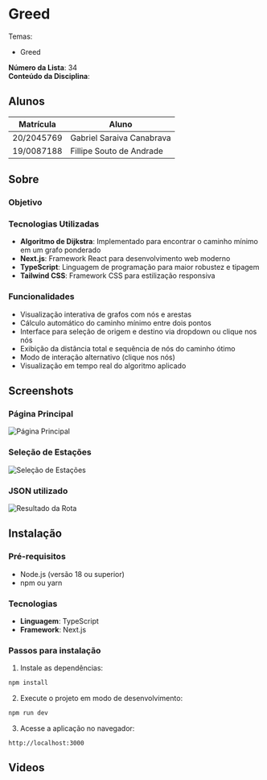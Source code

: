 # Greed

Temas:
- Greed

**Número da Lista**: 34<br>
**Conteúdo da Disciplina**:  <br>

## Alunos
|Matrícula | Aluno |
| -- | -- |
| 20/2045769  |  Gabriel Saraiva Canabrava|
| 19/0087188  |  Fillipe Souto de Andrade |

## Sobre 


### Objetivo

### Tecnologias Utilizadas
- **Algoritmo de Dijkstra**: Implementado para encontrar o caminho mínimo em um grafo ponderado
- **Next.js**: Framework React para desenvolvimento web moderno
- **TypeScript**: Linguagem de programação para maior robustez e tipagem
- **Tailwind CSS**: Framework CSS para estilização responsiva

### Funcionalidades
- Visualização interativa de grafos com nós e arestas
- Cálculo automático do caminho mínimo entre dois pontos
- Interface para seleção de origem e destino via dropdown ou clique nos nós
- Exibição da distância total e sequência de nós do caminho ótimo
- Modo de interação alternativo (clique nos nós)
- Visualização em tempo real do algoritmo aplicado

## Screenshots

### Página Principal
![Página Principal]()

### Seleção de Estações
![Seleção de Estações]()

### JSON utilizado
![Resultado da Rota]()

## Instalação 

### Pré-requisitos
- Node.js (versão 18 ou superior)
- npm ou yarn

### Tecnologias
- **Linguagem**: TypeScript
- **Framework**: Next.js

### Passos para instalação

1. Instale as dependências:
```bash
npm install
```

2. Execute o projeto em modo de desenvolvimento:
```bash
npm run dev
```

3. Acesse a aplicação no navegador:
```
http://localhost:3000
```

## Videos

